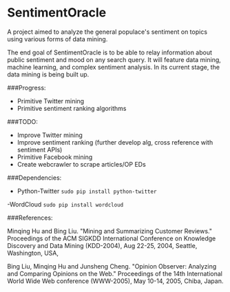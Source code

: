 # SentimentOracle
A project aimed to analyze the general populace's sentiment on topics using various forms of data mining.

The end goal of SentimentOracle is to be able to relay information about public sentiment and mood on any search query. It will feature
data mining, machine learning, and complex sentiment analysis. In its current stage, the data mining is being built up.

###Progress:

- Primitive Twitter mining
- Primitive sentiment ranking algorithms

###TODO: 

- Improve Twitter mining
- Improve sentiment ranking (further develop alg, cross reference with sentiment APIs)
- Primitive Facebook mining
- Create webcrawler to scrape articles/OP EDs

###Dependencies:

- Python-Twitter
  `sudo pip install python-twitter`

-WordCloud
  `sudo pip install wordcloud`

###References: 

Minqing Hu and Bing Liu. "Mining and Summarizing Customer Reviews." 
Proceedings of the ACM SIGKDD International Conference on Knowledge 
Discovery and Data Mining (KDD-2004), Aug 22-25, 2004, Seattle, 
Washington, USA, 

Bing Liu, Minqing Hu and Junsheng Cheng. "Opinion Observer: Analyzing 
and Comparing Opinions on the Web." Proceedings of the 14th 
International World Wide Web conference (WWW-2005), May 10-14, 
2005, Chiba, Japan.
